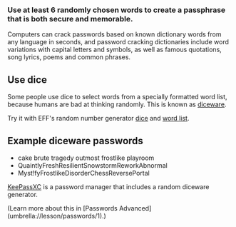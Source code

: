 [Title]: # (Remembering secure passwords)
[Order]: # (7)

### Use at least 6 randomly chosen words to create a passphrase that is both secure and memorable. 

Computers can crack passwords based on known dictionary words from any language in seconds, and password cracking dictionaries include word variations with capital letters and symbols, as well as famous quotations, song lyrics, poems and common phrases. 

## Use dice

Some people use dice to select words from a specially formatted word list, because humans are bad at thinking randomly. This is known as [diceware](http://world.std.com/~reinhold/diceware.html). 

Try it with EFF's random number generator [dice](https://www.eff.org/dice) and [word list](https://www.eff.org/files/2016/07/18/eff_large_wordlist.txt).

## Example diceware passwords

* cake brute tragedy outmost frostlike playroom
* QuaintlyFreshResilientSnowstormReworkAbnormal
* Myst!fyFrostlikeDisorderChessReversePortal

[KeePassXC](umbrella://lesson/keepassx) is a password manager that includes a random diceware generator. 

(Learn more about this in [Passwords Advanced] (umbrella://lesson/passwords/1).)
